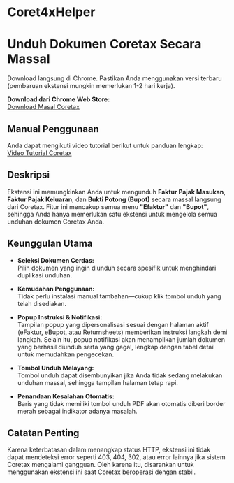 # Coret4xHelper

# Unduh Dokumen Coretax Secara Massal

Download langsung di Chrome. Pastikan Anda menggunakan versi terbaru (pembaruan ekstensi mungkin memerlukan 1-2 hari kerja).

**Download dari Chrome Web Store:**  
[Download Masal Coretax](https://chromewebstore.google.com/detail/Download%20Masal%20Coretax/biejniojmlmlaabjnbmnnghgjnlfkpcm?hl=id&authuser=0)

## Manual Penggunaan

Anda dapat mengikuti video tutorial berikut untuk panduan lengkap:  
[Video Tutorial Coretax](https://www.youtube.com/watch?v=IUYrVpt8Id4)

## Deskripsi

Ekstensi ini memungkinkan Anda untuk mengunduh **Faktur Pajak Masukan**, **Faktur Pajak Keluaran**, dan **Bukti Potong (Bupot)** secara massal langsung dari Coretax. Fitur ini mencakup semua menu **"Efaktur"** dan **"Bupot"**, sehingga Anda hanya memerlukan satu ekstensi untuk mengelola semua unduhan dokumen Coretax Anda.

## Keunggulan Utama

- **Seleksi Dokumen Cerdas:**  
  Pilih dokumen yang ingin diunduh secara spesifik untuk menghindari duplikasi unduhan.

- **Kemudahan Penggunaan:**  
  Tidak perlu instalasi manual tambahan—cukup klik tombol unduh yang telah disediakan.

- **Popup Instruksi & Notifikasi:**  
  Tampilan popup yang dipersonalisasi sesuai dengan halaman aktif (eFaktur, eBupot, atau Returnsheets) memberikan instruksi langkah demi langkah. Selain itu, popup notifikasi akan menampilkan jumlah dokumen yang berhasil diunduh serta yang gagal, lengkap dengan tabel detail untuk memudahkan pengecekan.

- **Tombol Unduh Melayang:**  
  Tombol unduh dapat disembunyikan jika Anda tidak sedang melakukan unduhan massal, sehingga tampilan halaman tetap rapi.

- **Penandaan Kesalahan Otomatis:**  
  Baris yang tidak memiliki tombol unduh PDF akan otomatis diberi border merah sebagai indikator adanya masalah.

## Catatan Penting

Karena keterbatasan dalam menangkap status HTTP, ekstensi ini tidak dapat mendeteksi error seperti 403, 404, 302, atau error lainnya jika sistem Coretax mengalami gangguan. Oleh karena itu, disarankan untuk menggunakan ekstensi ini saat Coretax beroperasi dengan stabil.
